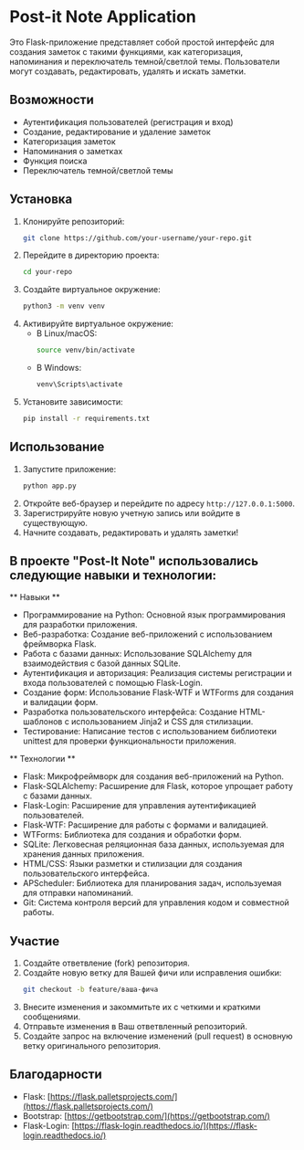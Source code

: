 # Post-it Note Application

Это Flask-приложение представляет собой простой интерфейс для создания заметок с такими функциями, как категоризация, напоминания и переключатель темной/светлой темы. Пользователи могут создавать, редактировать, удалять и искать заметки.

## Возможности

*   Аутентификация пользователей (регистрация и вход)
*   Создание, редактирование и удаление заметок
*   Категоризация заметок
*   Напоминания о заметках
*   Функция поиска
*   Переключатель темной/светлой темы

## Установка

1.  Клонируйте репозиторий:
    ```bash
    git clone https://github.com/your-username/your-repo.git
    ```
2.  Перейдите в директорию проекта:
    ```bash
    cd your-repo
    ```
3.  Создайте виртуальное окружение:
    ```bash
    python3 -m venv venv
    ```
4.  Активируйте виртуальное окружение:
    *   В Linux/macOS:
        ```bash
        source venv/bin/activate
        ```
    *   В Windows:
        ```bash
        venv\Scripts\activate
        ```
5.  Установите зависимости:
    ```bash
    pip install -r requirements.txt
    ```

## Использование

1.  Запустите приложение:
    ```bash
    python app.py
    ```
2.  Откройте веб-браузер и перейдите по адресу `http://127.0.0.1:5000`.
3.  Зарегистрируйте новую учетную запись или войдите в существующую.
4.  Начните создавать, редактировать и удалять заметки!

## В проекте "Post-It Note" использовались следующие навыки и технологии:

** Навыки **

- Программирование на Python: Основной язык программирования для разработки приложения.
- Веб-разработка: Создание веб-приложений с использованием фреймворка Flask.
- Работа с базами данных: Использование SQLAlchemy для взаимодействия с базой данных SQLite.
- Аутентификация и авторизация: Реализация системы регистрации и входа пользователей с помощью Flask-Login.
- Создание форм: Использование Flask-WTF и WTForms для создания и валидации форм.
- Разработка пользовательского интерфейса: Создание HTML-шаблонов с использованием Jinja2 и CSS для стилизации.
- Тестирование: Написание тестов с использованием библиотеки unittest для проверки функциональности приложения.

** Технологии **

- Flask: Микрофреймворк для создания веб-приложений на Python.
- Flask-SQLAlchemy: Расширение для Flask, которое упрощает работу с базами данных.
- Flask-Login: Расширение для управления аутентификацией пользователей.
- Flask-WTF: Расширение для работы с формами и валидацией.
- WTForms: Библиотека для создания и обработки форм.
- SQLite: Легковесная реляционная база данных, используемая для хранения данных приложения.
- HTML/CSS: Языки разметки и стилизации для создания пользовательского интерфейса.
- APScheduler: Библиотека для планирования задач, используемая для отправки напоминаний.
- Git: Система контроля версий для управления кодом и совместной работы.

## Участие

1.  Создайте ответвление (fork) репозитория.
2.  Создайте новую ветку для Вашей фичи или исправления ошибки:
    ```bash
    git checkout -b feature/ваша-фича
    ```
3.  Внесите изменения и закоммитьте их с четкими и краткими сообщениями.
4.  Отправьте изменения в Ваш ответвленный репозиторий.
5.  Создайте запрос на включение изменений (pull request) в основную ветку оригинального репозитория.

## Благодарности

*   Flask: [https://flask.palletsprojects.com/](https://flask.palletsprojects.com/)
*   Bootstrap: [https://getbootstrap.com/](https://getbootstrap.com/)
*   Flask-Login: [https://flask-login.readthedocs.io/](https://flask-login.readthedocs.io/)
